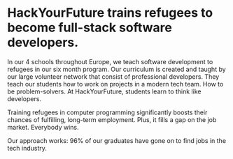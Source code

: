 # HackYourFuture trains refugees to become full-stack software developers. 

In our 4 schools throughout Europe, we teach software development to refugees in our six month program. Our curriculum is created and taught by our large volunteer network that consist of professional developers. They teach our students how to work on projects in a modern tech team. How to be problem-solvers. At HackYourFuture, students learn to think like developers. 

Training refugees in computer programming significantly boosts their chances of fulfilling, long-term employment. Plus, it fills a gap on the job market. Everybody wins.

Our approach works: 96% of our graduates have gone on to find jobs in the tech industry.
